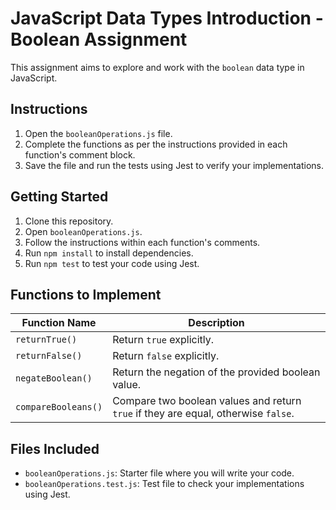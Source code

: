 # JavaScript Data Types Introduction - Boolean Assignment

This assignment aims to explore and work with the `boolean` data type in JavaScript.

## Instructions

1. Open the `booleanOperations.js` file.
2. Complete the functions as per the instructions provided in each function's comment block.
3. Save the file and run the tests using Jest to verify your implementations.

## Getting Started

1. Clone this repository.
2. Open `booleanOperations.js`.
3. Follow the instructions within each function's comments.
4. Run `npm install` to install dependencies.
5. Run `npm test` to test your code using Jest.

## Functions to Implement

| Function Name           | Description                                                                     |
|-------------------------|---------------------------------------------------------------------------------|
| `returnTrue()`          | Return `true` explicitly.                                                       |
| `returnFalse()`         | Return `false` explicitly.                                                      |
| `negateBoolean()`       | Return the negation of the provided boolean value.                               |
| `compareBooleans()`     | Compare two boolean values and return `true` if they are equal, otherwise `false`. |

## Files Included

- `booleanOperations.js`: Starter file where you will write your code.
- `booleanOperations.test.js`: Test file to check your implementations using Jest.
